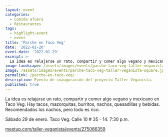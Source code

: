 ```yaml
---
layout: event
categories:
  - Comida afuera
  - Restaurantes
tags:
  - highlight-event
  - event
title: 'Parche en Taco Veg'
date: '2022-01-20'
event-date: '2022-01-29'
excerpt: >-
  La idea es relajarse un rato, compartir y comer algo vegano y mexicano en Taco Veg. Hay tacos, mazorquitas, burritos, nachos, quesadillas y bebidas. Recomendados los nachos, pero todo es rico.
image-landscape: /assets/images/events/parche-taco-veg-taller-veganista.jpg
image: /assets/images/events/parche-taco-veg-taller-veganista-square.jpg
permalink: /parche-en-taco-veg/
description: Evento de inauguración del proyecto Taller Veganista.
published: true
---
```


La idea es relajarse un rato, compartir y comer algo vegano y mexicano en Taco Veg. Hay tacos, mazorquitas, burritos, nachos, quesadillas y bebidas. Recomendados los nachos, pero todo es rico.

Sábado 29 de enero. Taco Veg. Calle 10 # 35 - 14. 7:30 p.m.

<a class="link" href="https://www.meetup.com/taller-veganista/events/283388991/" target="_blank">meetup.com/taller-veganista/events/275066359</a>
